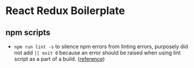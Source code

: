 # React Redux Boilerplate
## npm scripts
* `npm run lint -s` to silence npm errors from linting errors, purposely did not add `|| exit 0` because an error should be raised when using lint script as a part of a build. ([reference](https://github.com/npm/npm/issues/6124))
